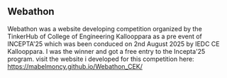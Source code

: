 ## Webathon
Webathon was a website developing competition organized by the TinkerHub of College of Engineering Kallooppara as a pre event of INCEPTA'25 which was been conduced on 2nd August 2025 by IEDC CE Kallooppara.
I was the winner and got a free entry to the Incepta'25 program.
visit the website i developed for this competition here:
https://mabelmoncy.github.io/Webathon_CEK/
